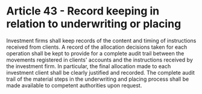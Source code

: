 # Article 43 - Record keeping in relation to underwriting or placing


Investment firms shall keep records of the content and timing of instructions received from clients. A record of the allocation decisions taken for each operation shall be kept to provide for a complete audit trail between the movements registered in clients' accounts and the instructions received by the investment firm. In particular, the final allocation made to each investment client shall be clearly justified and recorded. The complete audit trail of the material steps in the underwriting and placing process shall be made available to competent authorities upon request.
